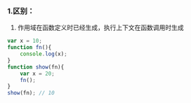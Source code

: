 ### 1.区别：
1. 作用域在函数定义时已经生成，执行上下文在函数调用时生成
```javascript
var x = 10;
function fn(){
    console.log(x);
}
function show(fn){
    var x = 20;
    fn();
}
show(fn); // 10
```